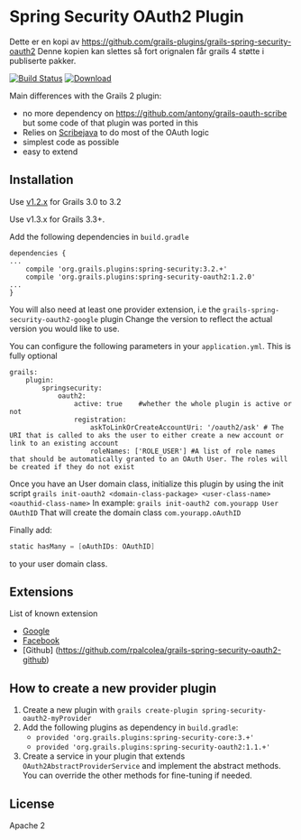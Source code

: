 Spring Security OAuth2 Plugin
=======
Dette er en kopi av https://github.com/grails-plugins/grails-spring-security-oauth2
Denne kopien kan slettes så fort orignalen får grails 4 støtte i publiserte pakker. 

[![Build Status](https://travis-ci.org/grails-plugins/grails-spring-security-oauth2.svg?branch=master)](https://travis-ci.org/grails-plugins/grails-spring-security-oauth2) [ ![Download](https://api.bintray.com/packages/grails/plugins/spring-security-oauth2/images/download.svg) ](https://bintray.com/grails/plugins/spring-security-oauth2/_latestVersion)

Main differences with the Grails 2 plugin:

- no more dependency on https://github.com/antony/grails-oauth-scribe but some code of that plugin was ported in this
- Relies on [Scribejava](https://github.com/scribejava/scribejava) to do most of the OAuth logic
- simplest code as possible
- easy to extend

Installation
------------
Use [v1.2.x](https://github.com/grails-plugins/grails-spring-security-oauth2-google/releases/tag/v1.2.0) for Grails 3.0 to 3.2

Use v1.3.x for Grails 3.3+.

Add the following dependencies in `build.gradle`
```
dependencies {
...
    compile 'org.grails.plugins:spring-security:3.2.+'
    compile 'org.grails.plugins:spring-security-oauth2:1.2.0'
...
}
```
You will also need at least one provider extension, i.e the `grails-spring-security-oauth2-google` plugin
Change the version to reflect the actual version you would like to use.

You can configure the following parameters in your `application.yml`. This is fully optional
```
grails:
    plugin:
        springsecurity:
            oauth2:
                active: true    #whether the whole plugin is active or not
                registration:
                    askToLinkOrCreateAccountUri: '/oauth2/ask' # The URI that is called to aks the user to either create a new account or link to an existing account
                    roleNames: ['ROLE_USER'] #A list of role names that should be automatically granted to an OAuth User. The roles will be created if they do not exist
```

Once you have an User domain class, initialize this plugin by using the init script `grails init-oauth2 <domain-class-package> <user-class-name> <oauthid-class-name>`
In example: `grails init-oauth2 com.yourapp User OAuthID`
That will create the domain class `com.yourapp.oAuthID`

Finally add:
```groovy
static hasMany = [oAuthIDs: OAuthID]
```
to your user domain class.

Extensions
----------

List of known extension
* [Google](https://github.com/grails-plugins/grails-spring-security-oauth2-google)
* [Facebook](https://github.com/MatrixCrawler/grails-spring-security-oauth2-facebook)
* [Github] (https://github.com/rpalcolea/grails-spring-security-oauth2-github)


How to create a new provider plugin
-----------------------------------
1. Create a new plugin with `grails create-plugin spring-security-oauth2-myProvider`
2. Add the following plugins as dependency in `build.gradle`:
    * `provided 'org.grails.plugins:spring-security-core:3.+'`
    * `provided 'org.grails.plugins:spring-security-oauth2:1.1.+'`
3. Create a service in your plugin that extends `OAuth2AbstractProviderService` and implement the abstract methods. You can override the other methods for fine-tuning if needed.


License
-------

Apache 2
